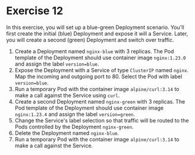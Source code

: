 # Exercise 12

In this exercise, you will set up a blue-green Deployment scenario. You'll first create the initial (blue) Deployment and expose it will a Service. Later, you will create a second (green) Deployment and switch over traffic.

1. Create a Deployment named `nginx-blue` with 3 replicas. The Pod template of the Deployment should use container image `nginx:1.23.0` and assign the label `version=blue`.
2. Expose the Deployment with a Service of type `ClusterIP` named `nginx`. Map the incoming and outgoing port to 80. Select the Pod with label `version=blue`.
3. Run a temporary Pod with the container image `alpine/curl:3.14` to make a call against the Service using `curl`.
4. Create a second Deployment named `nginx-green` with 3 replicas. The Pod template of the Deployment should use container image `nginx:1.23.4` and assign the label `version=green`.
5. Change the Service's label selection so that traffic will be routed to the Pods controlled by the Deployment `nginx-green`.
6. Delete the Deployment named `nginx-blue`.
7. Run a temporary Pod with the container image `alpine/curl:3.14` to make a call against the Service.